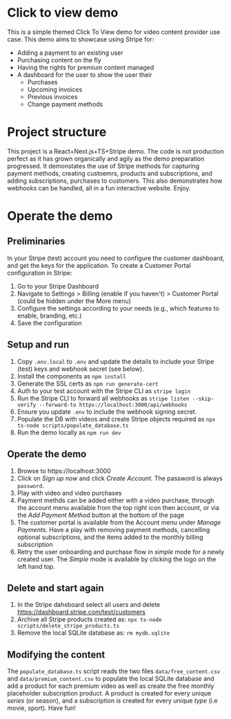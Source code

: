 # Click to view demo
This is a simple themed Click To View demo for video content provider use case.
This demo aims to showcase using Stripe for:
* Adding a payment to an existing user
* Purchasing content on the fly
* Having the rights for premium content managed
* A dashboard for the user to show the user their
    * Purchases
    * Upcoming invoices
    * Previous invoices
    * Change payment methods

# Project structure
This project is a React+Next.js+TS+Stripe demo. The code is not production perfect as it has grown organically and agily as the demo preparation progressed. It demonstates the use of Stripe methods for capturing payment methods, creating custoemrs, products and subscriptions, and adding subscriptions, purchases to customers. This also demonstrates how webhooks can be handled, all in a fun interactive website. Enjoy.


# Operate the demo
## Preliminaries
In your Stripe (test) account you need to configure the customer dashboard, and get the keys for the application.
To create a Customer Portal configuration in Stripe:
 1. Go to your Stripe Dashboard
 2. Navigate to Settings > Billing (enable if you haven't) > Customer Portal (could be hidden under the More menu)
 3. Configure the settings according to your needs (e.g., which features to enable, branding, etc.)
 4. Save the configuration

## Setup and run
1. Copy `.env.local` to `.env` and update the details to include your Stripe (test) keys and webhook secret (see below).
2. Install the components as `npm install`
3. Generate the SSL certs as `npm run generate-cert`
4. Auth to your test account with the Stripe CLI as `stripe login`
5. Run the Stripe CLI to forward all webhooks as `stripe listen --skip-verify --forward-to https://localhost:3000/api/webhooks`
6. Ensure you update `.env` to include the webhook signing secret.
7. Populate the DB with videos and create Stripe objects required as `npx ts-node scripts/populate_database.ts`
8. Run the demo locally as `npm run dev`

## Operate the demo
1. Browse to https://localhost:3000
2. Click on _Sign up now_ and click _Create Account_. The password is always `password`.
3. Play with video and video purchases
4. Payment methds can be added either with a video purchase, through the account menu available from the top right icon then account, or via the _Add Payment Method_ button at the bottom of the page
5. The customer portal is available from the Account menu under _Manage Payments_. Have a play with removing payment methods, cancelling optional subscriptions, and the items added to the monthly billing subscription
6. Retry the user onboarding and purchase flow in _simple_ mode for a newly created user. The _Simple_ mode is available by clicking the logo on the left hand top.


## Delete and start again
1. In the Stripe dahsboard select all users and delete https://dashboard.stripe.com/test/customers
2. Archive all Stripe products created as: `npx ts-node scripts/delete_stripe_products.ts`
3. Remove the local SQLite database as: `rm mydb.sqlite`

## Modifying the content
The `populate_database.ts` script reads the two files `data/free_content.csv` and `data/premium_content.csv` to populate the local SQLite database and add a product for each premium video as well as create the free monthly placeholder subscription product. A product is created for every unique _series_ (or season), and a subscription is created for every unique _type_ (i.e movie, sport). Have fun!
